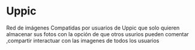 # Uppic
Red de imágenes 
Compatidas por usuarios de Uppic que solo quieren almacenar sus fotos con la opción de que otros usurios pueden comentar ,compartir interactuar con las imagenes de todos los usuarios
